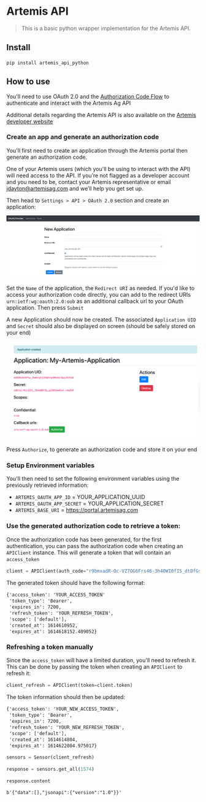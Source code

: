 # Artemis API
> This is a basic python wrapper implementation for the Artemis API.


## Install

`pip install artemis_api_python`

## How to use 

You'll need to use OAuth 2.0 and the [Authorization Code Flow](https://auth0.com/docs/flows/authorization-code-flow) to authenticate and interact with the Artemis Ag API

Additional details regarding the Artemis API is also available on the [Artemis developer website](https://developer.artemisag.com/)

### Create an app and generate an authorization code

You'll first need to create an application through the Artemis portal then generate an authorization code.

One of your Artemis users (which you'll be using to interact with the API) will need access to the API.
If you’re not flagged as a developer account and you need to be, contact your Artemis representative or email [jdayton@artemisag.com](mailto:jdayton@artemisag.com) and we’ll help you get set up.

Then head to `Settings > API > OAuth 2.0` section and create an application:

!['create_application.png'](docs/images/create_application.png)

Set the `Name` of the application, the `Redirect URI` as needed.
If you'd like to access your authorization code directly, you can add to the redirect URIs `urn:ietf:wg:oauth:2.0:oob` as an additional callback url to your OAuth application. Then press `Submit`

A new Application should now be created. The associated `Application UID` and `Secret` should also be displayed on screen (should be safely stored on your end)

![application_created.png](docs/images/application_created.png)

Press `Authorize`, to generate an authorization code and store it on your end

### Setup Environment variables

You'll then need to set the following environment variables using the previously retrieved information:

- `ARTEMIS_OAUTH_APP_ID` = YOUR_APPLICATION_UUID
- `ARTEMIS_OAUTH_APP_SECRET` = YOUR_APPLICATION_SECRET
- `ARTEMIS_BASE_URI` = https://portal.artemisag.com

### Use the generated authorization code to retrieve a token:

Once the authorization code has been generated, for the first authentication, you can pass the authorization code when creating an `APIClient` instance. This will generate a token that will contain an `access_token`

```python
client = APIClient(auth_code="r9bmxadR-Oc-VZ7OG6Frs46-3h40WI0fI5_dtDfGsyA")
```

The generated token should have the following format:
```
{'access_token': 'YOUR_ACCESS_TOKEN'
 'token_type': 'Bearer',
 'expires_in': 7200,
 'refresh_token': 'YOUR_REFRESH_TOKEN',
 'scope': ['default'],
 'created_at': 1614610952,
 'expires_at': 1614618152.409052}
```

### Refreshing a token manually

Since the `access_token` will have a limited duration, you'll need to refresh it. This can be done by passing the token when creating an `APIClient` to refresh it:

```python
client_refresh = APIClient(token=client.token)
```

The token information should then be updated:
```
{'access_token': 'YOUR_NEW_ACCESS_TOKEN',
 'token_type': 'Bearer',
 'expires_in': 7200,
 'refresh_token': 'YOUR_NEW_REFRESH_TOKEN',
 'scope': ['default'],
 'created_at': 1614614804,
 'expires_at': 1614622004.975017}
 ```

```python
sensors = Sensor(client_refresh)
```

```python
response = sensors.get_all(1574)
```

```python
response.content
```




    b'{"data":[],"jsonapi":{"version":"1.0"}}'


